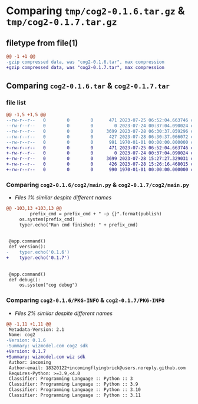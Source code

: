 # Comparing `tmp/cog2-0.1.6.tar.gz` & `tmp/cog2-0.1.7.tar.gz`

## filetype from file(1)

```diff
@@ -1 +1 @@
-gzip compressed data, was "cog2-0.1.6.tar", max compression
+gzip compressed data, was "cog2-0.1.7.tar", max compression
```

## Comparing `cog2-0.1.6.tar` & `cog2-0.1.7.tar`

### file list

```diff
@@ -1,5 +1,5 @@
--rw-r--r--   0        0        0      471 2023-07-25 06:52:04.663746 cog2-0.1.6/README.md
--rw-r--r--   0        0        0        0 2023-07-24 00:37:04.090024 cog2-0.1.6/cog2/__init__.py
--rw-r--r--   0        0        0     3699 2023-07-28 06:30:37.059296 cog2-0.1.6/cog2/main.py
--rw-r--r--   0        0        0      427 2023-07-28 06:30:37.066072 cog2-0.1.6/pyproject.toml
--rw-r--r--   0        0        0      991 1970-01-01 00:00:00.000000 cog2-0.1.6/PKG-INFO
+-rw-r--r--   0        0        0      471 2023-07-25 06:52:04.663746 cog2-0.1.7/README.md
+-rw-r--r--   0        0        0        0 2023-07-24 00:37:04.090024 cog2-0.1.7/cog2/__init__.py
+-rw-r--r--   0        0        0     3699 2023-07-28 15:27:27.329031 cog2-0.1.7/cog2/main.py
+-rw-r--r--   0        0        0      426 2023-07-28 15:26:16.468015 cog2-0.1.7/pyproject.toml
+-rw-r--r--   0        0        0      990 1970-01-01 00:00:00.000000 cog2-0.1.7/PKG-INFO
```

### Comparing `cog2-0.1.6/cog2/main.py` & `cog2-0.1.7/cog2/main.py`

 * *Files 1% similar despite different names*

```diff
@@ -103,13 +103,13 @@
         prefix_cmd = prefix_cmd + " -p {}".format(publish)
     os.system(prefix_cmd)
     typer.echo("Run cmd finished: " + prefix_cmd)
 
 
 @app.command()
 def version():
-    typer.echo('0.1.6')
+    typer.echo('0.1.7')
 
 
 @app.command()
 def debug():
     os.system("cog debug")
```

### Comparing `cog2-0.1.6/PKG-INFO` & `cog2-0.1.7/PKG-INFO`

 * *Files 2% similar despite different names*

```diff
@@ -1,11 +1,11 @@
 Metadata-Version: 2.1
 Name: cog2
-Version: 0.1.6
-Summary: wizmodel.com cog2 sdk
+Version: 0.1.7
+Summary: wizmodel.com wiz sdk
 Author: incoming
 Author-email: 18320122+incomingflyingbrick@users.noreply.github.com
 Requires-Python: >=3.9,<4.0
 Classifier: Programming Language :: Python :: 3
 Classifier: Programming Language :: Python :: 3.9
 Classifier: Programming Language :: Python :: 3.10
 Classifier: Programming Language :: Python :: 3.11
```

